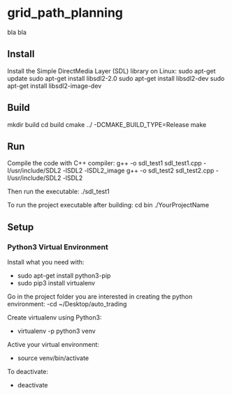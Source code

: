 # grid_path_planning
bla bla

## Install
Install the Simple DirectMedia Layer (SDL) library on Linux:
sudo apt-get update
sudo apt-get install libsdl2-2.0
sudo apt-get install libsdl2-dev
sudo apt-get install libsdl2-image-dev


## Build
mkdir build
cd build
cmake ../ -DCMAKE_BUILD_TYPE=Release
make


## Run
Compile the code with C++ compiler:
g++ -o sdl_test1 sdl_test1.cpp -I/usr/include/SDL2 -lSDL2 -lSDL2_image
g++ -o sdl_test2 sdl_test2.cpp -I/usr/include/SDL2 -lSDL2

Then run the executable:
./sdl_test1


To run the project executable after building:
cd bin
./YourProjectName



## Setup

### Python3 Virtual Environment

Install what you need with:
- sudo apt-get install python3-pip
- sudo pip3 install virtualenv 

Go in the project folder you are interested in creating the python environment:
-cd ~/Desktop/auto_trading

Create virtualenv using Python3:
- virtualenv -p python3 venv

Active your virtual environment:    
- source venv/bin/activate
    
To deactivate:
- deactivate




